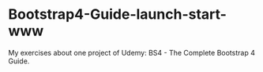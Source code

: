 # Bootstrap4-Guide-launch-start-www
My exercises about one project of Udemy: BS4 - The Complete Bootstrap 4 Guide.
